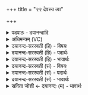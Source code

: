 +++
title = "२२ देवस्य त्वा"

+++
<details><summary>पदपाठः - दयानन्दादि</summary>

दे॒वस्य॑। त्वा॒। स॒वि॒तुः। प्र॒स॒व इति॑ प्रऽस॒वे। अ॒श्विनोः॑। बा॒हुभ्या॒मिति॑ बा॒हुऽभ्या॑म्। पू॒ष्णः। हस्ता॑भ्यामिति॒ हस्ता॑ऽभ्याम्। आद॑दे। नारी॑। अ॒सि॒। इ॒दम्। अ॒हम्। रक्ष॑साम्। ग्री॒वाः। अपि॑। कृ॒न्ता॒मि॒। बृ॒हन्। अ॒सि॒। बृ॒हद्र॑वा॒ इति॑ बृ॒हत्ऽर॑वाः। बृ॒ह॒तीम्। इन्द्रा॑य। वाच॑म्। व॒द॒। २२।
</details>

<details><summary>अधिमन्त्रम् (VC)</summary>

- यज्ञो देवता
- औतथ्यो दीर्घतमा ऋषिः
- साम्नी पङ्क्तिः भुरिग् आर्षी बृहती,
- पञ्चमः
</details>

<details><summary>दयानन्द-सरस्वती (हि) - विषयः</summary>

फिर यह यज्ञ किसलिये करना चाहिये, इस विषय का उपदेश अगले मन्त्र में किया है ॥
</details>

<details><summary>दयानन्द-सरस्वती (हि) - पदार्थः</summary>

पदार्थान्वयभाषाः -  हे विद्वान् मनुष्य ! जैसे मैं (देवस्य) सब को प्रकाश करने आनन्द देने वा (सवितुः) सकल जगत् को उत्पन्न करनेवाले ईश्वर के (प्रसवे) उत्पन्न किये हुए संसार में जिस यज्ञ को (आददे) ग्रहण करता हूँ, वैसे तू भी (त्वा) उसको ग्रहण कर। जैसे मैं (नारी) यज्ञक्रिया वा (इदम्) यज्ञ के अनुष्ठान का ग्रहण करता हूँ, वैसे तू भी ग्रहण कर। जैसे (अहम्) मैं (रक्षसाम्) दुष्ट स्वभाववाले शुत्रओं के (ग्रीवाः) शिरों को भी (अपिकृन्तामि) छेदन करता हूँ, वैसे तुम भी छेदन करो। जैसे मैं इस अनुष्ठान से (बृहद्रवाः) बड़ाई पाया बड़ा होता हूँ, वैसे तू भी हो और जैसे मैं (इन्द्राय) परमैश्वर्य की प्राप्ति के लिये (बृहतीम्) बड़ी (वाचम्) वाणी का उपदेश करता हूँ, वैसे तू भी (वद) कर ॥२२॥
</details>

<details><summary>दयानन्द-सरस्वती (हि) - भावार्थः</summary>

भावार्थभाषाः -  इस मन्त्र में वाचकलुप्तोपमालङ्कार है। जैसे विद्वान् लोग ईश्वर की सृष्टि में विद्या से पदार्थों की परीक्षा करके कार्य्यों में उपयोग कर सुखों को प्राप्त करते हैं, वैसे ही सब मनुष्यों को इस यज्ञ का अनुष्ठान कर सब सुखों को पहुँचना चाहिये ॥२२॥
</details>

<details><summary>दयानन्द-सरस्वती (सं) - विषयः</summary>

पुनरयं यज्ञः किमर्थः कर्त्तव्य इत्युपदिश्यते ॥
</details>

<details><summary>दयानन्द-सरस्वती (सं) - पदार्थः</summary>

पदार्थान्वयभाषाः -  हे मनुष्य ! यथाऽहं देवस्य सवितुः प्रसवेऽश्विनोर्यथा बाहुभ्यां पूष्णो यथा हस्ताभ्यां यं यज्ञमाददे त्वा तं त्वमपि तथादत्स्व। यथाऽहं नारीं यज्ञक्रियामिदं यज्ञानुष्ठानं कर्म चाददे तथा त्वमप्यादत्स्व। यथाऽहं रक्षसां ग्रीवाः कृन्तामि तथा त्वमपि कृन्त। यथा चाहमेतदनुष्ठानेन बृहद्रवा बृहन्भवामि तथा त्वमपि भव। यथा चाहमिन्द्राय बृहतीं वाचं वदामि तथा चैतां त्वमपि वद ॥२२॥
</details>

<details><summary>दयानन्द-सरस्वती (सं) - भावार्थः</summary>

भावार्थभाषाः -  अत्र वाचकलुप्तोपमालङ्कारः। यथा विद्वद्भिरीश्वरसृष्टौ विद्यया पदार्थान् सुपरीक्ष्य कार्येषूपयुज्य सुखानि प्राप्यन्ते, तथैव मनुष्यैरिदमनुष्ठाय सर्वाणि सुखानि प्रापणीयानि ॥२२॥
</details>

<details><summary>सविता जोशी ← दयानन्दः (म) - भावार्थः</summary>

भावार्थभाषाः -  या मंत्रात वाचकलुप्तोपमालंकार आहे. ज्याप्रमाणे विद्वान लोक विश्वातील (सृष्टीतील) पदार्थांचे ज्ञान प्राप्त करून घेतात, त्यांची परीक्षा करून त्यांचा कार्यात उपयोग करून घेतात व सुखी होतात. त्याप्रमाणेच सर्व माणसांनी या प्रकारच्या यज्ञाचे अनुष्ठान करून सर्वांना सुख द्यावे.
</details>